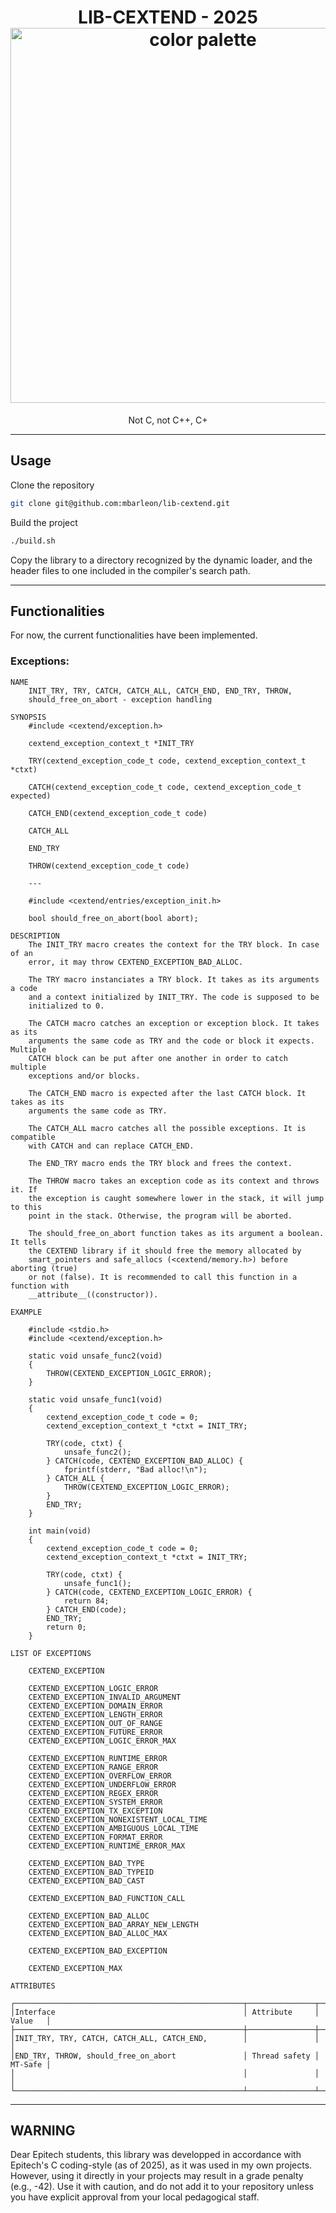 <h1 align="center">
  LIB-CEXTEND - 2025<br>
  <img src="https://raw.githubusercontent.com/catppuccin/catppuccin/main/assets/palette/macchiato.png" width="600px" alt="color palette"/>
  <br>
</h1>

<p align="center">
  Not C, not C++, C+<br>
</p>

---

## Usage

Clone the repository

```bash
git clone git@github.com:mbarleon/lib-cextend.git
```

Build the project

```bash
./build.sh
```

Copy the library to a directory recognized by the dynamic loader, and the header files to one included in the compiler's search path.

---

## Functionalities

For now, the current functionalities have been implemented.

### Exceptions:

```
NAME
    INIT_TRY, TRY, CATCH, CATCH_ALL, CATCH_END, END_TRY, THROW,
    should_free_on_abort - exception handling

SYNOPSIS
    #include <cextend/exception.h>

    cextend_exception_context_t *INIT_TRY

    TRY(cextend_exception_code_t code, cextend_exception_context_t *ctxt)

    CATCH(cextend_exception_code_t code, cextend_exception_code_t expected)

    CATCH_END(cextend_exception_code_t code)

    CATCH_ALL

    END_TRY

    THROW(cextend_exception_code_t code)

    ---

    #include <cextend/entries/exception_init.h>

    bool should_free_on_abort(bool abort);

DESCRIPTION
    The INIT_TRY macro creates the context for the TRY block. In case of an
    error, it may throw CEXTEND_EXCEPTION_BAD_ALLOC.

    The TRY macro instanciates a TRY block. It takes as its arguments a code
    and a context initialized by INIT_TRY. The code is supposed to be
    initialized to 0.

    The CATCH macro catches an exception or exception block. It takes as its
    arguments the same code as TRY and the code or block it expects. Multiple
    CATCH block can be put after one another in order to catch multiple
    exceptions and/or blocks.

    The CATCH_END macro is expected after the last CATCH block. It takes as its
    arguments the same code as TRY.

    The CATCH_ALL macro catches all the possible exceptions. It is compatible
    with CATCH and can replace CATCH_END.

    The END_TRY macro ends the TRY block and frees the context.

    The THROW macro takes an exception code as its context and throws it. If
    the exception is caught somewhere lower in the stack, it will jump to this
    point in the stack. Otherwise, the program will be aborted.

    The should_free_on_abort function takes as its argument a boolean. It tells
    the CEXTEND library if it should free the memory allocated by
    smart_pointers and safe_allocs (<cextend/memory.h>) before aborting (true)
    or not (false). It is recommended to call this function in a function with
    __attribute__((constructor)).

EXAMPLE

    #include <stdio.h>
    #include <cextend/exception.h>

    static void unsafe_func2(void)
    {
        THROW(CEXTEND_EXCEPTION_LOGIC_ERROR);
    }

    static void unsafe_func1(void)
    {
        cextend_exception_code_t code = 0;
        cextend_exception_context_t *ctxt = INIT_TRY;

        TRY(code, ctxt) {
            unsafe_func2();
        } CATCH(code, CEXTEND_EXCEPTION_BAD_ALLOC) {
            fprintf(stderr, "Bad alloc!\n");
        } CATCH_ALL {
            THROW(CEXTEND_EXCEPTION_LOGIC_ERROR);
        }
        END_TRY;
    }

    int main(void)
    {
        cextend_exception_code_t code = 0;
        cextend_exception_context_t *ctxt = INIT_TRY;

        TRY(code, ctxt) {
            unsafe_func1();
        } CATCH(code, CEXTEND_EXCEPTION_LOGIC_ERROR) {
            return 84;
        } CATCH_END(code);
        END_TRY;
        return 0;
    }

LIST OF EXCEPTIONS

    CEXTEND_EXCEPTION

    CEXTEND_EXCEPTION_LOGIC_ERROR
    CEXTEND_EXCEPTION_INVALID_ARGUMENT
    CEXTEND_EXCEPTION_DOMAIN_ERROR
    CEXTEND_EXCEPTION_LENGTH_ERROR
    CEXTEND_EXCEPTION_OUT_OF_RANGE
    CEXTEND_EXCEPTION_FUTURE_ERROR
    CEXTEND_EXCEPTION_LOGIC_ERROR_MAX

    CEXTEND_EXCEPTION_RUNTIME_ERROR
    CEXTEND_EXCEPTION_RANGE_ERROR
    CEXTEND_EXCEPTION_OVERFLOW_ERROR
    CEXTEND_EXCEPTION_UNDERFLOW_ERROR
    CEXTEND_EXCEPTION_REGEX_ERROR
    CEXTEND_EXCEPTION_SYSTEM_ERROR
    CEXTEND_EXCEPTION_TX_EXCEPTION
    CEXTEND_EXCEPTION_NONEXISTENT_LOCAL_TIME
    CEXTEND_EXCEPTION_AMBIGUOUS_LOCAL_TIME
    CEXTEND_EXCEPTION_FORMAT_ERROR
    CEXTEND_EXCEPTION_RUNTIME_ERROR_MAX

    CEXTEND_EXCEPTION_BAD_TYPE
    CEXTEND_EXCEPTION_BAD_TYPEID
    CEXTEND_EXCEPTION_BAD_CAST

    CEXTEND_EXCEPTION_BAD_FUNCTION_CALL

    CEXTEND_EXCEPTION_BAD_ALLOC
    CEXTEND_EXCEPTION_BAD_ARRAY_NEW_LENGTH
    CEXTEND_EXCEPTION_BAD_ALLOC_MAX

    CEXTEND_EXCEPTION_BAD_EXCEPTION

    CEXTEND_EXCEPTION_MAX

ATTRIBUTES

┌───────────────────────────────────────────────────┬───────────────┬─────────┐
│Interface                                          │ Attribute     │ Value   │
├───────────────────────────────────────────────────┼───────────────┼─────────┤
│INIT_TRY, TRY, CATCH, CATCH_ALL, CATCH_END,        │               │         │
│END_TRY, THROW, should_free_on_abort               │ Thread safety │ MT-Safe │
│                                                   │               │         │
└───────────────────────────────────────────────────┴───────────────┴─────────┘
```

---

## WARNING

Dear Epitech students, this library was developped in accordance with Epitech's C coding-style (as of 2025), as it was used in my own projects. However, using it directly in your projects may result in a grade penalty (e.g., -42). Use it with caution, and do not add it to your repository unless you have explicit approval from your local pedagogical staff.
